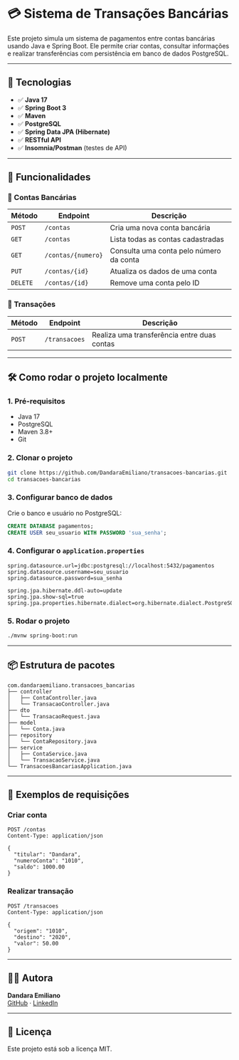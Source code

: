 # 💳 Sistema de Transações Bancárias

Este projeto simula um sistema de pagamentos entre contas bancárias usando Java e Spring Boot. Ele permite criar contas, consultar informações e realizar transferências com persistência em banco de dados PostgreSQL.

---

## 🧰 Tecnologias

- ✅ **Java 17**
- ✅ **Spring Boot 3**
- ✅ **Maven**
- ✅ **PostgreSQL**
- ✅ **Spring Data JPA (Hibernate)**
- ✅ **RESTful API**
- ✅ **Insomnia/Postman** (testes de API)

---

## 📌 Funcionalidades

### 📂 Contas Bancárias

| Método  | Endpoint             | Descrição                                |
|---------|----------------------|------------------------------------------|
| `POST`  | `/contas`            | Cria uma nova conta bancária             |
| `GET`   | `/contas`            | Lista todas as contas cadastradas        |
| `GET`   | `/contas/{numero}`   | Consulta uma conta pelo número da conta  |
| `PUT`   | `/contas/{id}`       | Atualiza os dados de uma conta           |
| `DELETE`| `/contas/{id}`       | Remove uma conta pelo ID                 |

### 💸 Transações

| Método | Endpoint      | Descrição                                       |
|--------|----------------|-------------------------------------------------|
| `POST` | `/transacoes`  | Realiza uma transferência entre duas contas    |

---

## 🛠️ Como rodar o projeto localmente

### 1. Pré-requisitos

- Java 17
- PostgreSQL
- Maven 3.8+
- Git

### 2. Clonar o projeto

```bash
git clone https://github.com/DandaraEmiliano/transacoes-bancarias.git
cd transacoes-bancarias
```

### 3. Configurar banco de dados

Crie o banco e usuário no PostgreSQL:

```sql
CREATE DATABASE pagamentos;
CREATE USER seu_usuario WITH PASSWORD 'sua_senha';
```

### 4. Configurar o `application.properties`

```properties
spring.datasource.url=jdbc:postgresql://localhost:5432/pagamentos
spring.datasource.username=seu_usuario
spring.datasource.password=sua_senha

spring.jpa.hibernate.ddl-auto=update
spring.jpa.show-sql=true
spring.jpa.properties.hibernate.dialect=org.hibernate.dialect.PostgreSQLDialect
```

### 5. Rodar o projeto

```bash
./mvnw spring-boot:run
```

---

## 📦 Estrutura de pacotes

```
com.dandaraemiliano.transacoes_bancarias
├── controller             
│   ├── ContaController.java
│   └── TransacaoController.java
├── dto                   
│   └── TransacaoRequest.java
├── model                 
│   └── Conta.java
├── repository            
│   └── ContaRepository.java
├── service               
│   ├── ContaService.java
│   └── TransacaoService.java
└── TransacoesBancariasApplication.java
```

---

## 🧪 Exemplos de requisições

### Criar conta

```http
POST /contas
Content-Type: application/json

{
  "titular": "Dandara",
  "numeroConta": "1010",
  "saldo": 1000.00
}
```

### Realizar transação

```http
POST /transacoes
Content-Type: application/json

{
  "origem": "1010",
  "destino": "2020",
  "valor": 50.00
}
```
---

## 👩‍💻 Autora

**Dandara Emiliano**  
[GitHub](https://github.com/DandaraEmiliano) · [LinkedIn](https://linkedin.com/in/dandaraemiliano)

---

## 📝 Licença

Este projeto está sob a licença MIT.
